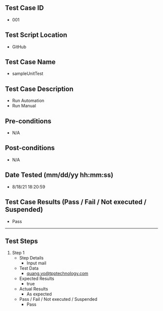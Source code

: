 ## Test Case ID
* 001
## Test Script Location
* GitHub
## Test Case Name
* sampleUnitTest
## Test Case Description
* Run Automation
* Run Manual
## Pre-conditions
* N/A
## Post-conditions
* N/A
## Date Tested (mm/dd/yy hh:mm:ss)
* 8/18/21 18:20:59
## Test Case Results (Pass / Fail / Not executed / Suspended)
* Pass
---
## Test Steps
1. Step 1
	* Step Details
		* Input mail
	* Test Data
		* quang.vo@tpptechnology.com
	* Expected Results
		* true
	* Actual Results
		* As expected
	* Pass / Fail / Not executed / Suspended
		* Pass

